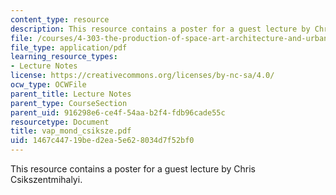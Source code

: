 ```yaml
---
content_type: resource
description: This resource contains a poster for a guest lecture by Chris Csikszentmihalyi.
file: /courses/4-303-the-production-of-space-art-architecture-and-urbanism-in-dialogue-fall-2006/1467c44719bed2ea5e628034d7f52bf0_vap_mond_csiksze.pdf
file_type: application/pdf
learning_resource_types:
- Lecture Notes
license: https://creativecommons.org/licenses/by-nc-sa/4.0/
ocw_type: OCWFile
parent_title: Lecture Notes
parent_type: CourseSection
parent_uid: 916298e6-ce4f-54aa-b2f4-fdb96cade55c
resourcetype: Document
title: vap_mond_csiksze.pdf
uid: 1467c447-19be-d2ea-5e62-8034d7f52bf0
---
```

This resource contains a poster for a guest lecture by Chris Csikszentmihalyi.